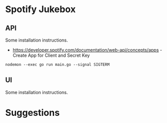 # Spotify Jukebox

## API

Some installation instructions.

- https://developer.spotify.com/documentation/web-api/concepts/apps - Create App for Client and Secret Key

```nodemon --exec go run main.go --signal SIGTERM```

## UI

Some installation instructions.



# Suggestions


